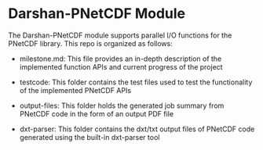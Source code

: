 # Darshan-PNetCDF Module
The Darshan-PNetCDF module supports parallel I/O functions for the PNetCDF library. This repo is organized as follows:
* milestone.md: This file provides an in-depth description of the implemented function APIs and current progress of the project

* testcode: This folder contains the test files used to test the  functionality of the implemented PNetCDF APIs

* output-files: This folder holds the generated job summary from PNetCDF code in the form of an output PDF file 

* dxt-parser: This folder contains the dxt/txt output files of PNetCDF code generated using the built-in dxt-parser tool  
